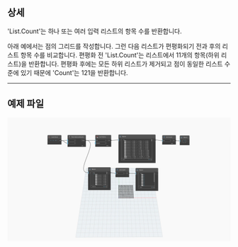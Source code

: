 ## 상세
'List.Count'는 하나 또는 여러 입력 리스트의 항목 수를 반환합니다.

아래 예에서는 점의 그리드를 작성합니다. 그런 다음 리스트가 편평화되기 전과 후의 리스트 항목 수를 비교합니다. 편평화 전 'List.Count'는 리스트에서 11개의 항목(하위 리스트)을 반환합니다. 편평화 후에는 모든 하위 리스트가 제거되고 점이 동일한 리스트 수준에 있기 때문에 'Count'는 121을 반환합니다.
___
## 예제 파일

![List.Count](./DSCore.List.Count_img.jpg)
